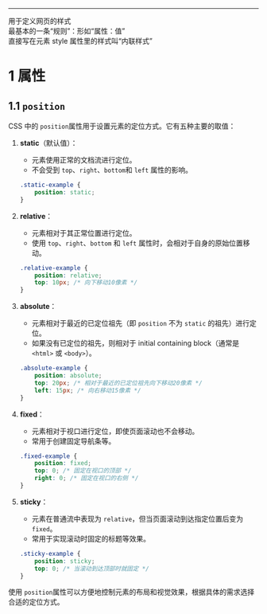 ‍

---

用于定义网页的样式  
最基本的一条“规则”：形如“属性：值”  
直接写在元素 style 属性里的样式叫“内联样式”

# 1 属性

## 1.1 `position`​

CSS 中的 `position`​ 属性用于设置元素的定位方式。它有五种主要的取值：

1. **static**（默认值）：

    - 元素使用正常的文档流进行定位。
    - 不会受到 `top`​、`right`​、`bottom`​ 和 `left`​ 属性的影响。

    ```css
    .static-example {
        position: static;
    }
    ```
2. **relative**：

    - 元素相对于其正常位置进行定位。
    - 使用 `top`​、`right`​、`bottom`​ 和 `left`​ 属性时，会相对于自身的原始位置移动。

    ```css
    .relative-example {
        position: relative;
        top: 10px; /* 向下移动10像素 */
    }
    ```
3. **absolute**：

    - 元素相对于最近的已定位祖先（即 `position`​ 不为 `static`​ 的祖先）进行定位。
    - 如果没有已定位的祖先，则相对于 initial containing block（通常是 `<html>`​ 或 `<body>`​）。

    ```css
    .absolute-example {
        position: absolute;
        top: 20px; /* 相对于最近的已定位祖先向下移动20像素 */
        left: 15px; /* 向右移动15像素 */
    }
    ```
4. **fixed**：

    - 元素相对于视口进行定位，即使页面滚动也不会移动。
    - 常用于创建固定导航条等。

    ```css
    .fixed-example {
        position: fixed;
        top: 0; /* 固定在视口的顶部 */
        right: 0; /* 固定在视口的右侧 */
    }
    ```
5. **sticky**：

    - 元素在普通流中表现为 `relative`​，但当页面滚动到达指定位置后变为 `fixed`​。
    - 常用于实现滚动时固定的标题等效果。

    ```css
    .sticky-example {
        position: sticky;
        top: 0; /* 当滚动到达顶部时就固定 */
    }
    ```

使用 `position`​ 属性可以方便地控制元素的布局和视觉效果，根据具体的需求选择合适的定位方式。

‍
